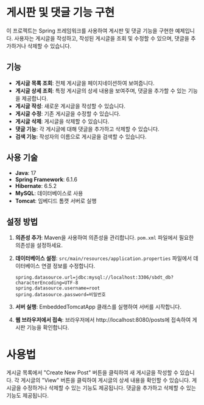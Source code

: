 # 게시판 및 댓글 기능 구현

이 프로젝트는 Spring 프레임워크를 사용하여 게시판 및 댓글 기능을 구현한 예제입니다. 사용자는 게시글을 작성하고, 작성된 게시글을 조회 및 수정할 수 있으며, 댓글을 추가하거나 삭제할 수 있습니다.

## 기능

- **게시글 목록 조회**: 전체 게시글을 페이지네이션하여 보여줍니다.
- **게시글 상세 조회**: 특정 게시글의 상세 내용을 보여주며, 댓글을 추가할 수 있는 기능을 제공합니다.
- **게시글 작성**: 새로운 게시글을 작성할 수 있습니다.
- **게시글 수정**: 기존 게시글을 수정할 수 있습니다.
- **게시글 삭제**: 게시글을 삭제할 수 있습니다.
- **댓글 기능**: 각 게시글에 대해 댓글을 추가하고 삭제할 수 있습니다.
- **검색 기능**: 작성자의 이름으로 게시글을 검색할 수 있습니다.

## 사용 기술

- **Java**: 17
- **Spring Framework**: 6.1.6
- **Hibernate**: 6.5.2
- **MySQL**: 데이터베이스로 사용
- **Tomcat**: 임베디드 톰캣 서버로 실행

## 설정 방법

1. **의존성 추가**: Maven을 사용하여 의존성을 관리합니다. `pom.xml` 파일에서 필요한 의존성을 설정하세요.

2. **데이터베이스 설정**: `src/main/resources/application.properties` 파일에서 데이터베이스 연결 정보를 수정합니다.

   ```properties
   spring.datasource.url=jdbc:mysql://localhost:3306/sbdt_db?characterEncoding=UTF-8
   spring.datasource.username=root
   spring.datasource.password=비밀번호

3. **서버 실행**: EmbeddedTomcatApp 클래스를 실행하여 서버를 시작합니다.

4. **웹 브라우저에서 접속**: 브라우저에서 http://localhost:8080/posts에 접속하여 게시판 기능을 확인합니다.


# 사용법

게시글 목록에서 "Create New Post" 버튼을 클릭하여 새 게시글을 작성할 수 있습니다.
각 게시글의 "View" 버튼을 클릭하여 게시글의 상세 내용을 확인할 수 있습니다.
게시글을 수정하거나 삭제할 수 있는 기능도 제공됩니다.
댓글을 추가하고 삭제할 수 있는 기능도 제공됩니다.



